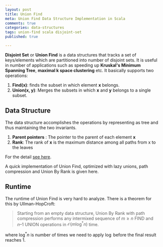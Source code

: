 ```yaml
---
layout: post
title: Union Find
meta: Union Find Data Structure Implementation in Scala
comments: true
categories: data-structures
tags: union-find scala disjoint-set
published: true

---
```

**Disjoint Set** or **Union Find** is a data structures that tracks a set of keys/elements which are partitioned into number of disjoint sets. It is useful in number of applications such as speeding up **Kruskal's Minimum Spanning Tree**, **maximal k space clustering** etc. It basically supports two operations:

1. **Find(x)**: finds the subset in which element **x** belongs.
2. **Union(x, y)**: Merges the subsets in which **x** and **y** belongs to a single subset.

## Data Structure
The data structure accomplishes the operations by representing as tree and thus maintaining the two invariants.

1. **Parent pointers** : The pointer to the parent of each element **x**
2. **Rank**: The rank of **x** is the maximum distance among all paths from x to the leaves

For the detail [see here](http://www.cs.princeton.edu/courses/archive/spring13/cos423/lectures/UnionFind.pdf).

A quick implementation of Union Find, optimized with lazy unions, path compression and Union By Rank is given here.
<script src="https://gist.github.com/bistaumanga/f4ec43701fc5b5552ebd.js"></script>

## Runtime
The runtime of Union Find is very hard to analyze. There is a theorem for this by Ullman-HopCroft:

> Starting from an empty data structure, Union By Rank with path compression performs any intermixed sequence of $m \geq n$ FIND and $n – 1$ UNION operations in $\mathcal{O}(m \log^*{n} )$ time.

 where $\log^*{n}$ is number of times we need to apply $\log$ before the final result reaches 1.

